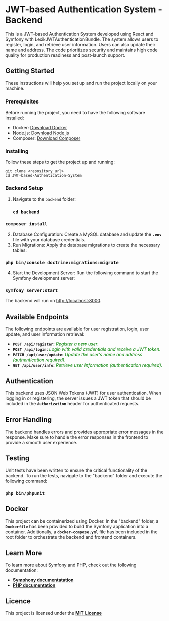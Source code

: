 #  JWT-based Authentication System - Backend
This is a JWT-based Authentication System developed using React and Symfony with LexikJWTAuthenticationBundle. The system allows users to register, login, and retrieve user information. Users can also update their name and address. The code prioritizes security and maintains high code quality for production readiness and post-launch support.


## Getting Started

These instructions will help you set up and run the project locally on your machine.

### Prerequisites
Before running the project, you need to have the following software installed:

- Docker: [Download Docker](https://www.docker.com/get-started)
- Node.js: [Download Node.js](https://nodejs.org/en/download/)
- Composer: [Download Composer](https://getcomposer.org/download/)

### Instaliing
Follow these steps to get the project up and running:

```
git clone <repository_url>
cd JWT-based-Authentication-System
```

### Backend Setup
1. Navigate to the `backend` folder:
   ### `cd backend`

### `composer install`

2. Database Configuration: Create a MySQL database and update the **`.env`** file with your database credentials.
3. Run Migrations: Apply the database migrations to create the necessary tables:

### `php bin/console doctrine:migrations:migrate`

4. Start the Development Server: Run the following command to start the Symfony development server:

### `symfony server:start`

The backend will run on [http://localhost:8000](http://localhost:8000).


## Available Endpoints

The following endpoints are available for user registration, login, user update, and user information retrieval:

- **`POST /api/register`:** <span style="color: #008000;">_Register a new user_.</span>
- **`POST /api/login`:** <span style="color: #008000;">_Login with valid credentials and receive a JWT token._</span>
- **`PATCH /api/user/update`:** <span style="color: #008000;">_Update the user's name and address (authentication required)._</span>
- **`GET /api/user/info`:** <span style="color: #008000;">_Retrieve user information (authentication required)._</span>


## Authentication
This backend uses JSON Web Tokens (JWT) for user authentication. When logging in or registering, the server issues a JWT token that should be included in the **`Authorization`** header for authenticated requests.


## Error Handling
The backend handles errors and provides appropriate error messages in the response. Make sure to handle the error responses in the frontend to provide a smooth user experience.


## Testing
Unit tests have been written to ensure the critical functionality of the backend. To run the tests, navigate to the "backend" folder and execute the following command:
### `php bin/phpunit`


## Docker
This project can be containerized using Docker. In the "backend" folder, a **`Dockerfile`** has been provided to build the Symfony application into a container. Additionally, a **`docker-compose.yml`** file has been included in the root folder to orchestrate the backend and frontend containers.


## Learn More
To learn more about Symfony and PHP, check out the following documentation:

- **[Symphony documentatation](https://symfony.com/doc/current/index.html)**
- **[PHP documentation](https://www.php.net/docs.php)**

## Licence

This project is licensed under the **[MIT License](https://opensource.org/license/mit/)**

